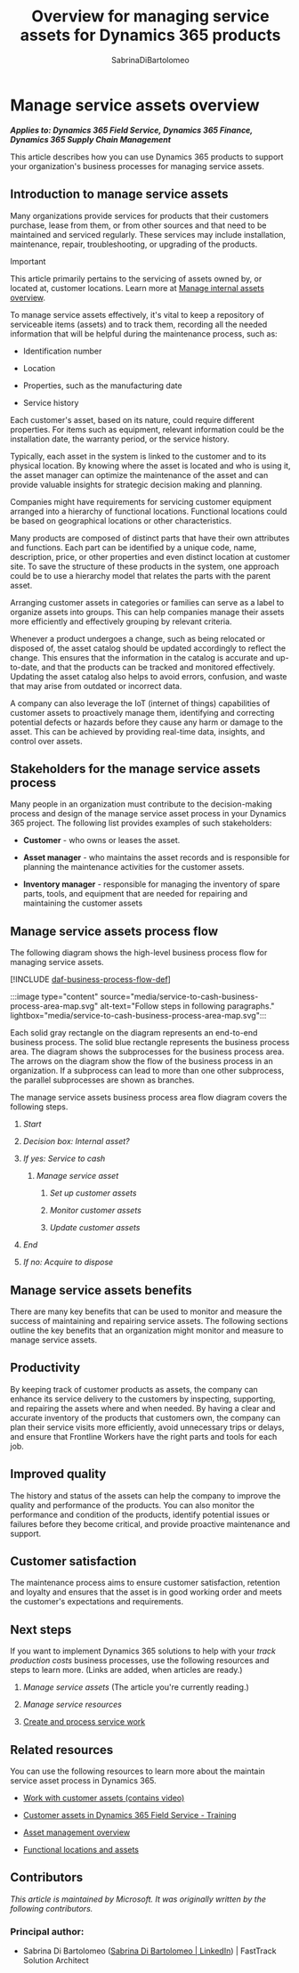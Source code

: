 ﻿---
title: Overview for managing service assets for Dynamics 365 products
description: Learn about how to support your organization's business processes for managing service assets in your Dynamics 365 products.
author: SabrinaDiBartolomeo
ms.author: sabrinadi
ms.date: 02/15/2024
ms.topic: overview
---

# Manage service assets overview

***Applies to: Dynamics 365 Field Service, Dynamics 365 Finance, Dynamics 365 Supply Chain Management***

This article describes how you can use Dynamics 365 products to support your organization's business processes for managing service assets.

## Introduction to manage service assets

Many organizations provide services for products that their customers purchase, lease from them, or from other sources and that need to be maintained and serviced regularly. These services may include installation, maintenance, repair, troubleshooting, or upgrading of the products.

> [!IMPORTANT]
> This article primarily pertains to the servicing of assets owned by, or located at, customer locations. Learn more at [Manage internal assets overview](acquire-to-dispose-manage-internal-assets.md).

To manage service assets effectively, it's vital to keep a repository of serviceable items (assets) and to track them, recording all the needed information that will be helpful during the maintenance process, such as:

-   Identification number

-   Location

-   Properties, such as the manufacturing date

-   Service history

Each customer's asset, based on its nature, could require different properties. For items such as equipment, relevant information could be the installation date, the warranty period, or the service history.

Typically, each asset in the system is linked to the customer and to its physical location. By knowing where the asset is located and who is using it, the asset manager can optimize the maintenance of the asset and can provide valuable insights for strategic decision making and planning.

Companies might have requirements for servicing customer equipment arranged into a hierarchy of functional locations. Functional locations could be based on geographical locations or other characteristics.

Many products are composed of distinct parts that have their own attributes and functions. Each part can be identified by a unique code, name, description, price, or other properties and even distinct location at customer site. To save the structure of these products in the system, one approach could be to use a hierarchy model that relates the parts with the parent asset.

Arranging customer assets in categories or families can serve as a label to organize assets into groups. This can help companies manage their assets more efficiently and effectively grouping by relevant criteria.

Whenever a product undergoes a change, such as being relocated or disposed of, the asset catalog should be updated accordingly to reflect the change. This ensures that the information in the catalog is accurate and up-to-date, and that the products can be tracked and monitored effectively. Updating the asset catalog also helps to avoid errors, confusion, and waste that may arise from outdated or incorrect data.

A company can also leverage the IoT (internet of things) capabilities of customer assets to proactively manage them, identifying and correcting potential defects or hazards before they cause any harm or damage to the asset. This can be achieved by providing real-time data, insights, and control over assets.

## Stakeholders for the manage service assets process

Many people in an organization must contribute to the decision-making process and design of the manage service asset process in your Dynamics 365 project. The following list provides examples of such stakeholders:

-   **Customer** - who owns or leases the asset.

-   **Asset manager** - who maintains the asset records and is responsible for planning the maintenance activities for the customer assets.

-   **Inventory manager** - responsible for managing the inventory of spare parts, tools, and equipment that are needed for repairing and maintaining the customer assets

## Manage service assets process flow 

The following diagram shows the high-level business process flow for managing service assets.

[!INCLUDE [daf-business-process-flow-def](~/../shared-content/shared/guidance-includes/daf-business-process-flow-def.md)]

:::image type="content" source="media/service-to-cash-business-process-area-map.svg" alt-text="Follow steps in following paragraphs." lightbox="media/service-to-cash-business-process-area-map.svg":::

Each solid gray rectangle on the diagram represents an end-to-end business process. The solid blue rectangle represents the business process area. The diagram shows the subprocesses for the business process area. The arrows on the diagram show the flow of the business process in an organization. If a subprocess can lead to more than one other subprocess, the parallel subprocesses are shown as branches.

The manage service assets business process area flow diagram covers the following steps.

1. *Start*

2. *Decision box: Internal asset?*

3. *If yes: Service to cash*

    1. *Manage service asset*

        1. *Set up customer assets*

        2. *Monitor customer assets*

        3. *Update customer assets*

4. *End*

5. *If no: Acquire to dispose*

## Manage service assets benefits

There are many key benefits that can be used to monitor and measure the success of maintaining and repairing service assets. The following sections outline the key benefits that an organization might monitor and measure to manage service assets.

## Productivity

By keeping track of customer products as assets, the company can enhance its service delivery to the customers by inspecting, supporting, and repairing the assets where and when needed. By having a clear and accurate inventory of the products that customers own, the company can plan their service visits more efficiently, avoid unnecessary trips or delays, and ensure that Frontline Workers have the right parts and tools for each job.

## Improved quality

The history and status of the assets can help the company to improve the quality and performance of the products. You can also monitor the performance and condition of the products, identify potential issues or failures before they become critical, and provide proactive maintenance and support.

## Customer satisfaction

The maintenance process aims to ensure customer satisfaction, retention and loyalty and ensures that the asset is in good working order and meets the customer's expectations and requirements.

## Next steps

If you want to implement Dynamics 365 solutions to help with your *track production costs* business processes, use the following resources and steps to learn more. (Links are added, when articles are ready.)

1. *Manage service assets* (The article you're currently reading.)

2. *Manage service resources*

3. [Create and process service work](service-to-cash-create-process-service-work.md)

<!--- **Manage service resources and create and process service work links pending tasks migrating document files to Markdown files.

--->

## Related resources

You can use the following resources to learn more about the maintain service asset process in Dynamics 365.

- [Work with customer assets (contains video)](/dynamics365/field-service/assets)

- [Customer assets in Dynamics 365 Field Service - Training](/training/modules/customer-assets)

- [Asset management overview](/dynamics365/supply-chain/asset-management)

- [Functional locations and assets](/dynamics365/supply-chain/asset-management/overview/functional-locations-and-objects)

<!--## Tags

*Industries:* Healthcare, Financial services, Retail, Manufacturing

*Stakeholders:* Customer project manager, Partner project manage, Program manager, Cutover lead, Training lead, Adoption lead, Solution architect, Developer, Data migration lead, Integration lead, Functional consultant, Business analyst, Accounts payable lead, Accounts receivable lead, Finance lead, Sales lead, Purchasing lead, Production lead, Supply chain lead

*Products: Dynamics 365 Field Service, Dynamics 365 Finance, Dynamics 365 Supply Chain Management* -->

## Contributors

*This article is maintained by Microsoft. It was originally written by the following contributors.*

### Principal author:

-   Sabrina Di Bartolomeo ([Sabrina Di Bartolomeo \| LinkedIn](https://www.linkedin.com/in/sabrina-di-bartolomeo-025463/)) \| FastTrack Solution Architect